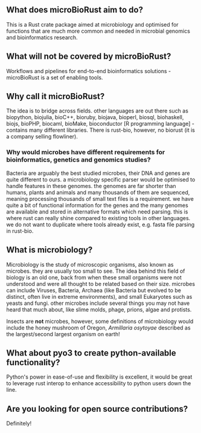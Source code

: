 
## What does microBioRust aim to do?
This is a Rust crate package aimed at microbiology and optimised for functions that are much more common and needed in microbial genomics and bioinformatics research.


## What will not be covered by microBioRust?
Workflows and pipelines for end-to-end bioinformatics solutions - microBioRust is a set of enabling tools.


## Why call it microBioRust?
The idea is to bridge across fields.  other languages are out there such as biopython, biojulia, bioC++, bioruby, biojava, bioperl, biosql, biohaskell, biojs, bioPHP, biocaml, bioMake, bioconductor [R programming language] - contains many different libraries.  There is rust-bio, however, no biorust (it is a company selling flowliner).


### Why would microbes have different requirements for bioinformatics, genetics and genomics studies?
Bacteria are arguably the best studied microbes, their DNA and genes are quite different to ours. a microbiology specific parser would be optimised to handle features in these genomes.  the genomes are far shorter than humans, plants and animals and many thousands of them are sequenced, meaning processing thousands of small text files is a requirement.  we have quite a bit of functional information for the genes and the many genomes are available and stored in alternative formats which need parsing.  this is where rust can really shine compared to existing tools in other languages.  we do not want to duplicate where tools already exist, e.g. fasta file parsing in rust-bio.


## What is microbiology?
Microbiology is the study of microscopic organisms, also known as microbes.  they are usually too small to see.
The idea behind this field of biology is an old one, back from when these small organisms were not understood and were all thought to be related based on their size.  microbes can include Viruses, Bacteria, Archaea (like Bacteria but evolved to be distinct, often live in extreme environments), and small Eukaryotes such as yeasts and fungi.  other microbes include several things you may not have heard that much about, like slime molds, phage, prions, algae and protists.

Insects are **not** microbes, however, some definitions of microbiology would include the honey mushroom of Oregon, *Armillaria osytoyae* described as the largest/second largest organism on earth!


## What about pyo3 to create python-available functionality?
Python's power in ease-of-use and flexibility is excellent, it would be great to leverage rust interop to enhance accessibility to python users down the line.


## Are you looking for open source contributions?
Definitely!



